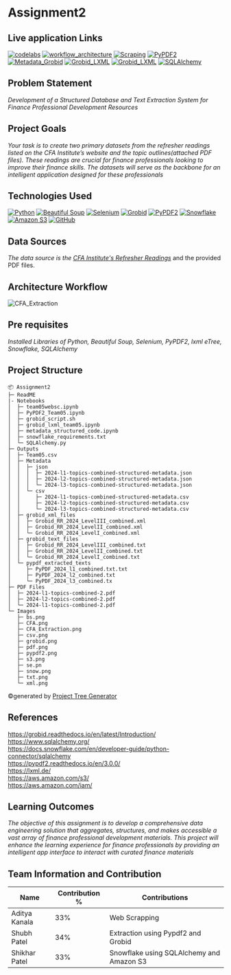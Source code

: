 # Assignment2

## Live application Links
[![codelabs](https://img.shields.io/badge/codelabs-4285F4?style=for-the-badge&logo=codelabs&logoColor=white)](https://codelabs-preview.appspot.com/?file_id=1H02nPi64xmAH9DNvVs2ri15O0f36IX3hWvasRI22rFc#0)
[![workflow_architecture](https://img.shields.io/badge/workflow_architecture-FC6600?style=for-the-badge&logo=jupyter&logoColor=white)](https://colab.research.google.com/drive/1U5TkNyjqhqrwY55DpaRgKcxTjDZOLemI#scrollTo=-Qt9Twsbjrjy)
[![Scraping](https://img.shields.io/badge/Sccraping-FC6600?style=for-the-badge&logo=jupyter&logoColor=white)](https://colab.research.google.com/drive/1HKK_TbHFuo1RNRpOj3LEbVgWnz3oFUM7#scrollTo=GxxIHdiOov8D)
[![PyPDF2](https://img.shields.io/badge/PyPDF2-FC6600?style=for-the-badge&logo=jupyter&logoColor=white)](https://colab.research.google.com/drive/1xaizQ7Z6JdHKWwptp0O5qHPHVSbjCs7u#scrollTo=NGR0M3oaoWZK) <br>
[![Metadata_Grobid](https://img.shields.io/badge/Metadata_Grobid-FC6600?style=for-the-badge&logo=jupyter&logoColor=white)](https://colab.research.google.com/drive/1udLCjcjwdSC0Wg05QLp6W7zboybkkWJR#scrollTo=WdjzuHj5oPEu)
[![Grobid_LXML](https://img.shields.io/badge/Grobid_LXML-FC6600?style=for-the-badge&logo=jupyter&logoColor=white)](https://colab.research.google.com/drive/1uRJkYiCq61ihazmEVIuHuRkq-p3xQAJh)
[![Grobid_LXML](https://img.shields.io/badge/Grobid_LXML-FC6600?style=for-the-badge&logo=jupyter&logoColor=white)](https://colab.research.google.com/drive/1uRJkYiCq61ihazmEVIuHuRkq-p3xQAJh)
[![SQLAlchemy](https://img.shields.io/badge/SQLAlchemy-FC6600?style=for-the-badge&logo=jupyter&logoColor=white)](https://colab.research.google.com/drive/1XsSpkZx7PLmYqxxIEICuHFReGapJBN_y#scrollTo=pUnnfr7tm-9I)


## Problem Statement
*Development of a Structured Database and Text Extraction System for Finance Professional Development Resources*

## Project Goals
*Your task is to create two primary datasets from the refresher readings listed on the CFA Institute’s website and the topic outlines(attached PDF files). These readings are crucial for finance professionals looking to improve their finance skills. The datasets will serve as the backbone for an intelligent application designed for these professionals*

## Technologies Used
[![Python](https://img.shields.io/badge/Python-FFD43B?style=for-the-badge&logo=python&logoColor=blue)](https://www.python.org/)
[![Beautiful Soup](https://img.shields.io/badge/beautiful_soup-109989?style=for-the-badge&logo=beautiful_soup&logoColor=white)](https://pypi.org/project/beautifulsoup4/)
[![Selenium](https://img.shields.io/badge/Selenium-39e75f?style=for-the-badge&logo=selenium&logoColor=blue)](https://www.selenium.dev/)
[![Grobid](https://img.shields.io/badge/grobid-909090?style=for-the-badge&logo=grobid&logoColor=blue)](https://grobid.readthedocs.io/en/latest/Introduction/)
[![PyPDF2](https://img.shields.io/badge/PyPDF2-123499?style=for-the-badge&logo=python&logoColor=blue)](https://pypi.org/project/PyPDF2/)
[![Snowflake](https://img.shields.io/badge/Snowflake-90e0ef?style=for-the-badge&logo=snowflake&logoColor=blue)](https://www.snowflake.com/en/)
[![Amazon S3](https://img.shields.io/badge/Amazon_S3-FF4B4B?style=for-the-badge&logo=Amazon_S3&logoColor=white)](https://aws.amazon.com/s3/)
[![GitHub](https://img.shields.io/badge/GitHub-100000?style=for-the-badge&logo=github&logoColor=white)](https://github.com/)

## Data Sources
*The data source is the [CFA Institute's Refresher Readings](https://www.cfainstitute.org/membership/professional-development/refresher-readings/#sort=%40refreadingcurriculumyear%20descending)* and the provided PDF files.

## Architecture Workflow
![CFA_Extraction](https://github.com/BigDataIA-Spring2024-Sec1-Team5/Assignment2/assets/114545333/93cb5f1c-d4c5-42ac-be78-ace7a1e334b4)

## Pre requisites
*Installed Libraries of Python, Beautiful Soup, Selenium, PyPDF2, lxml eTree, Snowflake, SQLAlchemy*

## Project Structure
```
📦 Assignment2
├─ ReadME
|- Notebooks
│  ├─ team05websc.ipynb
│  ├─ PyPDF2_Team05.ipynb
│  ├─ grobid_script.sh
│  ├─ grobid_lxml_team05.ipynb
│  ├─ metadata_structured_code.ipynb
│  ├─ snowflake_requirements.txt
│  └─ SQLAlchemy.py
├─ Outputs
│  ├─ Team05.csv
│  ├─ Metadata
│  │  ├─ json
│  │  │  ├─ 2024-l1-topics-combined-structured-metadata.json
│  │  │  ├─ 2024-l2-topics-combined-structured-metadata.json
│  │  │  └─ 2024-l3-topics-combined-structured-metadata.json
│  │  └─ csv
│  │     ├─ 2024-l1-topics-combined-structured-metadata.csv
│  │     ├─ 2024-l2-topics-combined-structured-metadata.csv
│  │     └─ 2024-l3-topics-combined-structured-metadata.csv
│  ├─ grobid_xml_files
│  │  ├─ Grobid_RR_2024_LevelIII_combined.xml
│  │  ├─ Grobid_RR_2024_LevelII_combined.xml
│  │  └─ Grobid_RR_2024_LevelI_combined.xml
│  ├─ grobid_text_files
│  │  ├─ Grobid_RR_2024_LevelIII_combined.txt
│  │  ├─ Grobid_RR_2024_LevelII_combined.txt
│  │  └─ Grobid_RR_2024_LevelI_combined.txt
│  └─ pypdf_extracted_texts
│     ├─ PyPDF_2024_l1_combined.txt.txt
│     ├─ PyPDF_2024_l2_combined.txt
│     └─ PyPDF_2024_l3_combined.tx
├─ PDF Files
│  ├─ 2024-l1-topics-combined-2.pdf
│  ├─ 2024-l2-topics-combined-2.pdf
│  └─ 2024-l1-topics-combined-2.pdf
└─ Images
   ├─ bs.png
   ├─ CFA.png
   ├─ CFA_Extraction.png
   ├─ csv.png
   ├─ grobid.png
   ├─ pdf.png
   ├─ pypdf2.png
   ├─ s3.png
   ├─ se.pn
   ├─ snow.png
   ├─ txt.png
   └─ xml.png
```
©generated by [Project Tree Generator](https://woochanleee.github.io/project-tree-generator)

## References
https://grobid.readthedocs.io/en/latest/Introduction/ <br>
https://www.sqlalchemy.org/ <br>
https://docs.snowflake.com/en/developer-guide/python-connector/sqlalchemy  <br>
https://pypdf2.readthedocs.io/en/3.0.0/ <br>
https://lxml.de/  <br>
https://aws.amazon.com/s3/   <br>
https://aws.amazon.com/iam/

## Learning Outcomes
*The objective of this assignment is to develop a comprehensive data engineering solution that aggregates, structures, and makes accessible a vast array of finance professional development materials. This project will enhance the learning experience for finance professionals by providing an intelligent app interface to interact with curated finance materials*

## Team Information and Contribution 

Name | Contribution %| Contributions |
--- |--- | --- |
Aditya Kanala | 33% | Web Scrapping|
Shubh Patel | 34% | Extraction using Pypdf2 and Grobid |
Shikhar Patel | 33% | Snowflake using SQLAlchemy and Amazon S3 |
